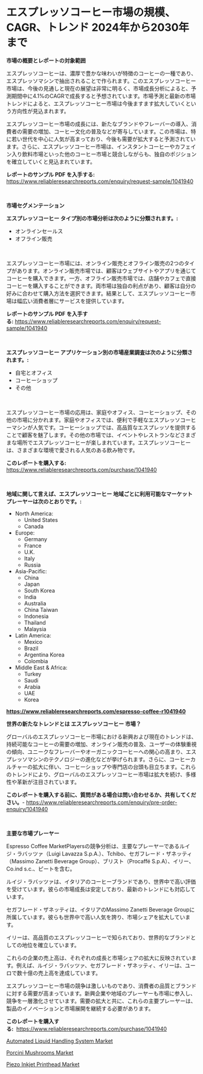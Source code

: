 <p><h1>エスプレッソコーヒー市場の規模、CAGR、トレンド 2024年から2030年まで</h1></p><p><strong>市場の概要とレポートの対象範囲</strong></p>
<p><p>エスプレッソコーヒーは、濃厚で豊かな味わいが特徴のコーヒーの一種であり、エスプレッソマシンで抽出されることで作られます。このエスプレッソコーヒー市場は、今後の見通しと現在の展望は非常に明るく、市場成長分析によると、予測期間中に4.1%のCAGRで成長すると予想されています。市場予測と最新の市場トレンドによると、エスプレッソコーヒー市場は今後ますます拡大していくという方向性が見込まれます。</p><p>エスプレッソコーヒー市場の成長には、新たなブランドやフレーバーの導入、消費者の需要の増加、コーヒー文化の普及などが寄与しています。この市場は、特に若い世代を中心に人気が高まっており、今後も需要が拡大すると予測されています。さらに、エスプレッソコーヒー市場は、インスタントコーヒーやカフェイン入り飲料市場といった他のコーヒー市場と競合しながらも、独自のポジションを確立していくと見込まれています。</p></p>
<p><strong>レポートのサンプル PDF を入手する:</strong> <a href="https://www.reliableresearchreports.com/enquiry/request-sample/1041940">https://www.reliableresearchreports.com/enquiry/request-sample/1041940</a></p>
<p>&nbsp;</p>
<p><strong>市場セグメンテーション</strong></p>
<p><strong>エスプレッソコーヒー タイプ別の市場分析は次のように分類されます。:</strong></p>
<p><ul><li>オンラインセールス</li><li>オフライン販売</li></ul></p>
<p>&nbsp;</p>
<p><p>エスプレッソコーヒー市場には、オンライン販売とオフライン販売の2つのタイプがあります。オンライン販売市場では、顧客はウェブサイトやアプリを通じてコーヒーを購入できます。一方、オフライン販売市場では、店舗やカフェで直接コーヒーを購入することができます。両市場は独自の利点があり、顧客は自分の好みに合わせて購入方法を選択できます。結果として、エスプレッソコーヒー市場は幅広い消費者層にサービスを提供しています。</p></p>
<p><strong>レポートのサンプル PDF を入手する:</strong>&nbsp;<a href="https://www.reliableresearchreports.com/enquiry/request-sample/1041940">https://www.reliableresearchreports.com/enquiry/request-sample/1041940</a></p>
<p>&nbsp;</p>
<p><strong> エスプレッソコーヒー アプリケーション別の市場産業調査は次のように分類されます。:</strong></p>
<p><ul><li>自宅とオフィス</li><li>コーヒーショップ</li><li>その他</li></ul></p>
<p>&nbsp;</p>
<p><p>エスプレッソコーヒー市場の応用は、家庭やオフィス、コーヒーショップ、その他の市場に分かれます。家庭やオフィスでは、便利で手軽なエスプレッソコーヒーマシンが人気です。コーヒーショップでは、高品質なエスプレッソを提供することで顧客を魅了します。その他の市場では、イベントやレストランなどさまざまな場所でエスプレッソコーヒーが楽しまれています。エスプレッソコーヒーは、さまざまな環境で愛される人気のある飲み物です。</p></p>
<p><strong>このレポートを購入する:</strong>&nbsp; <a href="https://www.reliableresearchreports.com/purchase/1041940">https://www.reliableresearchreports.com/purchase/1041940</a></p>
<p>&nbsp;</p>
<p><strong>地域に関して言えば、エスプレッソコーヒー 地域ごとに利用可能なマーケットプレーヤーは次のとおりです。:</strong></p>
<p><ul>
    <li>
        North America:
        <ul>
            <li>United States</li>
            <li>Canada</li>
        </ul>
    </li>
    <li>
        Europe:
        <ul>
            <li>Germany</li>
            <li>France</li>
            <li>U.K.</li>
            <li>Italy</li>
            <li>Russia</li>
        </ul>
    </li>
    <li>
        Asia-Pacific:
        <ul>
            <li>China</li>
            <li>Japan</li>
            <li>South Korea</li>
            <li>India</li>
            <li>Australia</li>
            <li>China Taiwan</li>
            <li>Indonesia</li>
            <li>Thailand</li>
            <li>Malaysia</li>
        </ul>
    </li>
    <li>
        Latin America:
        <ul>
            <li>Mexico</li>
            <li>Brazil</li>
            <li>Argentina Korea</li>
            <li>Colombia</li>
        </ul>
    </li>
    <li>
        Middle East & Africa:
        <ul>
            <li>Turkey</li>
            <li>Saudi</li>
            <li>Arabia</li>
            <li>UAE</li>
            <li>Korea</li>
        </ul>
    </li>
    </ul></p>
<p><strong><a href="https://www.reliableresearchreports.com/espresso-coffee-r1041940">https://www.reliableresearchreports.com/espresso-coffee-r1041940</a></strong>&nbsp;</p>
<p><strong>世界の新たなトレンドとは エスプレッソコーヒー 市場？</strong></p>
<p><p>グローバルのエスプレッソコーヒー市場における新興および現在のトレンドは、持続可能なコーヒーの需要の増加、オンライン販売の普及、ユーザーの体験重視の傾向、ユニークなフレーバーやオーガニックコーヒーへの関心の高まり、エスプレッソマシンのテクノロジーの進化などが挙げられます。さらに、コーヒーカルチャーの拡大に伴い、コーヒーショップや専門店の台頭も目立ちます。これらのトレンドにより、グローバルのエスプレッソコーヒー市場は拡大を続け、多様性や革新が注目されています。</p></p>
<p><strong>このレポートを購入する前に、質問がある場合は問い合わせるか、共有してください。</strong>- <a href="https://www.reliableresearchreports.com/enquiry/pre-order-enquiry/1041940">https://www.reliableresearchreports.com/enquiry/pre-order-enquiry/1041940</a></p>
<p>&nbsp;</p>
<p><strong>主要な市場プレーヤー</strong></p>
<p><p>Espresso Coffee MarketPlayersの競争分析は、主要なプレーヤーであるルイジ・ラバッツァ（Luigi Lavazza S.p.A.）、Tchibo、セガフレード・ザネッティ（Massimo Zanetti Beverage Group）、ブリスト（Procaffé S.p.A）、イリー、Co.ind s.c.、ピートを含む。 </p><p>ルイジ・ラバッツァは、イタリアのコーヒーブランドであり、世界中で高い評価を受けています。彼らの市場成長は安定しており、最新のトレンドにも対応しています。 </p><p>セガフレード・ザネッティは、イタリアのMassimo Zanetti Beverage Groupに所属しています。彼らも世界中で高い人気を誇り、市場シェアを拡大しています。 </p><p>イリーは、高品質のエスプレッソコーヒーで知られており、世界的なブランドとしての地位を確立しています。 </p><p>これらの企業の売上高は、それぞれの成長と市場シェアの拡大に反映されています。例えば、ルイジ・ラバッツァ、セガフレード・ザネッティ、イリーは、ユーロで数十億の売上高を達成しています。 </p><p>エスプレッソコーヒー市場の競争は激しいものであり、消費者の品質とブランドに対する需要が高まっています。新興企業や地域のプレーヤーも市場に参入し、競争を一層激化させています。需要の拡大と共に、これらの主要プレーヤーは、製品のイノベーションと市場展開を継続する必要があります。</p></p>
<p><strong>このレポートを購入する:</strong>&nbsp;&nbsp;<a href="https://www.reliableresearchreports.com/purchase/1041940">https://www.reliableresearchreports.com/purchase/1041940</a></p>
<p><p><a href="https://github.com/Hazelklievgspy6vdcsmu106w/Market-Research-Report-List-2/blob/main/automated-liquid-handling-system-market.md">Automated Liquid Handling System Market</a></p><p><a href="https://valiant-lunge-8fe.notion.site/Decoding-Porcini-Mushrooms-Market-Metrics-Market-Share-Trends-and-Growth-Patterns-8e899ac4bae94009bd023ec22c2bda0b">Porcini Mushrooms Market</a></p><p><a href="https://github.com/lubmix/Market-Research-Report-List-2/blob/main/piezo-inkjet-printhead-market.md">Piezo Inkjet Printhead Market</a></p></p>